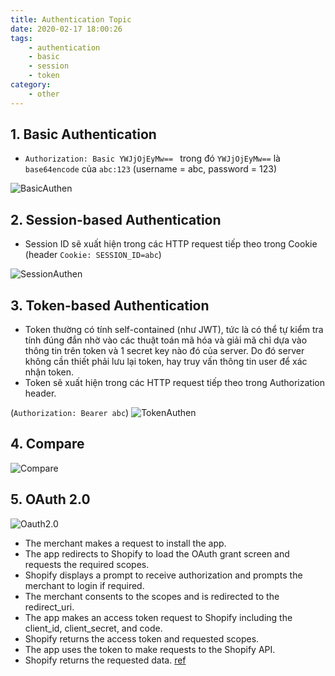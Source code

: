 ```yaml
---
title: Authentication Topic
date: 2020-02-17 18:00:26
tags:
    - authentication
    - basic
    - session
    - token
category: 
    - other
---
```


## 1. Basic Authentication
- `Authorization: Basic YWJjOjEyMw== `  trong đó `YWJjOjEyMw==` là `base64encode` của `abc:123`  (username = abc, password = 123)   

![BasicAuthen](https://tungexplorer.s3.ap-southeast-1.amazonaws.com/authen_topic/basicAuthFlow.jpg)

## 2. Session-based Authentication
- Session ID sẽ xuất hiện trong các HTTP request tiếp theo trong Cookie (header `Cookie: SESSION_ID=abc`)

![SessionAuthen](https://tungexplorer.s3.ap-southeast-1.amazonaws.com/authen_topic/Session-based_Authentication.jpg)

## 3. Token-based Authentication
- Token thường có tính self-contained (như JWT), tức là có thể tự kiểm tra tính đúng đắn nhờ vào các thuật toán mã hóa và giải mã chỉ dựa vào thông tin trên token và 1 secret key nào đó của server. Do đó server không cần thiết phải lưu lại token, hay truy vấn thông tin user để xác nhận token.
- Token sẽ xuất hiện trong các HTTP request tiếp theo trong Authorization header.   

(`Authorization: Bearer abc`)
![TokenAuthen](https://tungexplorer.s3.ap-southeast-1.amazonaws.com/authen_topic/TokenBased.jpg)

## 4. Compare 
![Compare](https://tungexplorer.s3.ap-southeast-1.amazonaws.com/authen_topic/compare.JPG)

## 5. OAuth 2.0 
![Oauth2.0](https://shopify.dev/assets/api/oauth-code-grant-flow.png)
- The merchant makes a request to install the app.
- The app redirects to Shopify to load the OAuth grant screen and requests the required scopes.
- Shopify displays a prompt to receive authorization and prompts the merchant to login if required.
- The merchant consents to the scopes and is redirected to the redirect_uri.
- The app makes an access token request to Shopify including the client_id, client_secret, and code.
- Shopify returns the access token and requested scopes.
- The app uses the token to make requests to the Shopify API.
- Shopify returns the requested data.
[ref](https://shopify.dev/tutorials/authenticate-with-oauth)

